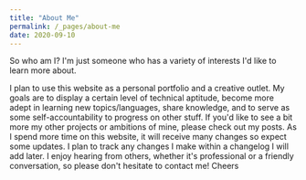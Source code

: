 ```yaml
---
title: "About Me"
permalink: /_pages/about-me
date: 2020-09-10
---
```


So who am I? I'm just someone who has a variety of interests I'd like to learn more about.

I plan to use this website as a personal portfolio and a creative outlet. My goals are to display a certain level of technical aptitude, become more adept in learning new topics/languages, share knowledge, and to serve as some self-accountability to progress on other stuff. If you'd like to see a bit more my other projects or ambitions of mine, please check out my posts. As I spend more time on this website, it will receive many changes so expect some updates. I plan to track any changes I make within a changelog I will add later. I enjoy hearing from others, whether it's professional or a friendly conversation, so please don't hesitate to contact me! Cheers